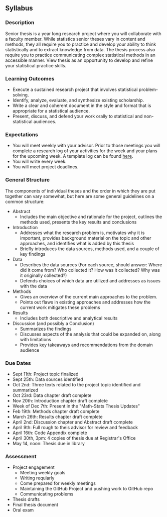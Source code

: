 ## Syllabus

### Description

Senior thesis is a year long research project where you will collaborate with a faculty member. While statistics senior theses vary in content and methods, they all require you to practice and develop your ability to think statistically and to extract knowledge from data.  The thesis process also require you to practice communicating complex statistical methods in an accessible manner.  View thesis as an opportunity to develop and refine your statistical practice skills.

### Learning Outcomes

* Execute a sustained research project that involves statistical problem-solving.
* Identify, analyze, evaluate, and synthesize existing scholarship.
* Write a clear and coherent document in the style and format that is appropriate for a statistical audience.
* Present, discuss, and defend your work orally to statistical and non-statistical audiences.

### Expectations

* You will meet weekly with your advisor.  Prior to those meetings you will complete a research log of your activities for the week and your plans for the upcoming week.  A template log can be found [here](https://github.com/Reed-Statistics/thesis/blob/master/template_log.md).  
* You will write every week.  
* You will meet project deadlines.

### General Structure 

The components of individual theses and the order in which they are put together can vary somewhat, but here are some general guidelines on a common structure:

* Abstract
    + Includes the main objective and rationale for the project, outlines the methods used, presents the key results and conclusions
* Introduction
    + Addresses what the research problem is, motivates why it is important, provides background material on the topic and other approaches, and identifies what is added by this thesis
    + Briefly introduces the data sources, methods used, and a couple of key findings
* Data
    + Describes the data sources (For each source, should answer: Where did it come from? Who collected it? How was it collected? Why was it originally collected?)
    + Defends choices of which data are utilized and addresses as issues with the data
* Methods 
    + Gives an overview of the current main approaches to the problem.
    + Points out flaws in existing approaches and addresses how the current work mitigates these problems
* Results
    + Includes both descriptive and analytical results
* Discussion (and possibly a Conclusion)
    + Summarizes the findings
    + Discusses aspects of the analysis that could be expanded on, along with limitations
    + Provides key takeaways and recommendations from the domain audience

### Due Dates

* Sept 11th: Project topic finalized
* Sept 25th: Data sources identified
* Oct 2nd: Three texts related to the project topic identified and summarized
* Oct 23rd: Data chapter draft complete
* Nov 20th: Introduction chapter draft complete
* Week of Dec 7th: Present in the "Math-Stats Thesis Updates"
* Feb 19th: Methods chapter draft complete
* March 26th: Results chapter draft complete
* April 2nd: Discussion chapter and Abstract draft complete
* April 9th: Full rough to theis advisor for review and feedback
* April 16th: Code Appendix complete 
* April 30th, 3pm: 4 copies of thesis due at Registrar's Office
* May 14, noon: Thesis due in library

### Assessment

* Project engagement
    + Meeting weekly goals
    + Writing reqularly
    + Come prepared for weekly meetings
    + Maintaining the GitHub Project and pushing work to GitHub repo
    + Communicating problems
* Thesis drafts
* Final thesis document
* Oral exam
